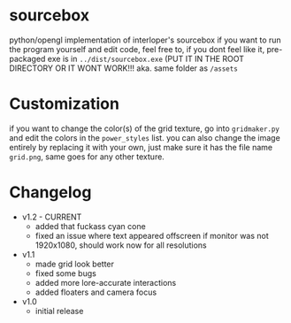 # sourcebox
python/opengl implementation of interloper's sourcebox
if you want to run the program yourself and edit code, feel free to, if you dont feel like it, pre-packaged exe is in `../dist/sourcebox.exe` (PUT IT IN THE ROOT DIRECTORY OR IT WONT WORK!!! aka. same folder as `/assets`

# Customization
if you want to change the color(s) of the grid texture, go into `gridmaker.py` and edit the colors in the `power_styles` list.
you can also change the image entirely by replacing it with your own, just make sure it has the file name `grid.png`, same goes for any other texture.

# Changelog
* v1.2 - CURRENT
  * added that fuckass cyan cone
  * fixed an issue where text appeared offscreen if monitor was not 1920x1080, should work now for all resolutions
* v1.1
  * made grid look better
  * fixed some bugs
  * added more lore-accurate interactions
  * added floaters and camera focus
* v1.0
  * initial release
